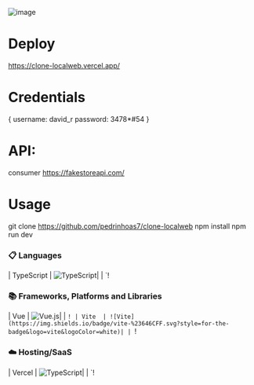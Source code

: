 ![image](https://user-images.githubusercontent.com/50623914/232834238-f167fb39-ea3a-4457-80e1-18ee9e3786ee.png)

# Deploy
https://clone-localweb.vercel.app/

# Credentials 
{
username: david_r
password: 3478*#54
}


# API: 
consumer https://fakestoreapi.com/


# Usage
git clone https://github.com/pedrinhoas7/clone-localweb
npm install
npm run dev

### 📋 Languages
| TypeScript  | ![TypeScript](https://img.shields.io/badge/typescript-%23007ACC.svg?style=for-the-badge&logo=typescript&logoColor=white)| | `!

### 📚 Frameworks, Platforms and Libraries
| Vue  | ![Vue.js](https://img.shields.io/badge/vuejs-%2335495e.svg?style=for-the-badge&logo=vuedotjs&logoColor=%234FC08D)| | `!
| Vite  | ![Vite](https://img.shields.io/badge/vite-%23646CFF.svg?style=for-the-badge&logo=vite&logoColor=white)| | `!

### ☁️ Hosting/SaaS
| Vercel  | ![TypeScript](https://img.shields.io/badge/typescript-%23007ACC.svg?style=for-the-badge&logo=typescript&logoColor=white)| | `!
